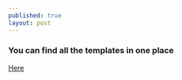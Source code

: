 ```yaml
---
published: true
layout: post
---
```






### You can find all the templates in one place

[Here](https://drive.google.com/a/praekeltconsulting.com/templates)
